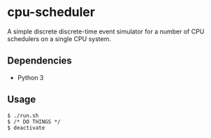 # cpu-scheduler
A simple discrete discrete-time event simulator for a number of CPU schedulers on a single CPU system.

## Dependencies
* Python 3

## Usage
```shell
$ ./run.sh
$ /* DO THINGS */
$ deactivate
```